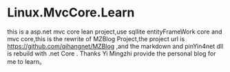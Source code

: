 # Linux.MvcCore.Learn
this is a asp.net mvc core lean project,use sqllite entityFrameWork core and mvc core,this is  the rewrite of MZBlog Project,the project url is https://github.com/qihangnet/MZBlog ,and the markdown and pinYin4net dll is rebuild with .net Core . 
Thanks Yi Mingzhi provide the personal blog  for me to learn。
